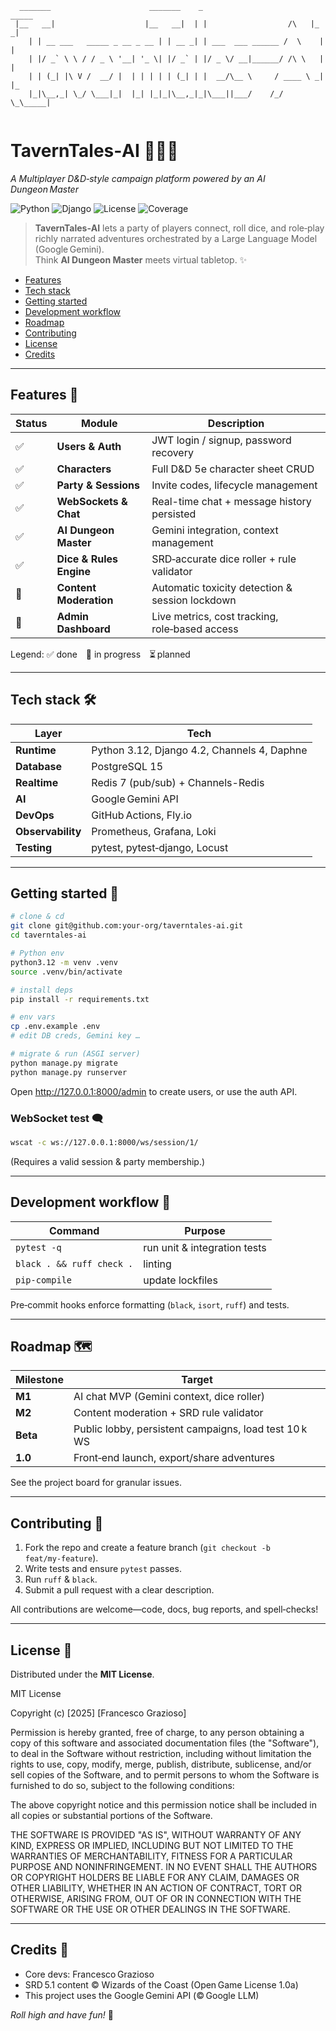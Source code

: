 ```
  _______                      _______    _                         _____ 
 |__   __|                    |__   __|  | |                  /\   |_   _|
    | | __ ___   _____ _ __ _ __ | | __ _| | ___  ___ ______ /  \    | |  
    | |/ _` \ \ / / _ \ '__| '_ \| |/ _` | |/ _ \/ __|______/ /\ \   | |  
    | | (_| |\ V /  __/ |  | | | | | (_| | |  __/\__ \     / ____ \ _| |_ 
    |_|\__,_| \_/ \___|_|  |_| |_|_|\__,_|_|\___||___/    /_/    \_\_____|
                                                            
```

# TavernTales‑AI 🎲🧙‍♂️
*A Multiplayer D&D‑style campaign platform powered by an AI Dungeon Master*

![Python](https://img.shields.io/badge/python-3.12+-blue?logo=python)
![Django](https://img.shields.io/badge/Django-4.2-green?logo=django)
![License](https://img.shields.io/badge/license-MIT-blue)
![Coverage](https://img.shields.io/badge/coverage-90%25-brightgreen)

> **TavernTales‑AI** lets a party of players connect, roll dice, and role‑play
> richly narrated adventures orchestrated by a Large Language Model (Google Gemini).  
> Think **AI Dungeon Master** meets virtual tabletop. ✨

- [Features](#features)
- [Tech stack](#tech-stack)
- [Getting started](#getting-started)
- [Development workflow](#development-workflow)
- [Roadmap](#roadmap)
- [Contributing](#contributing)
- [License](#license)
- [Credits](#credits)

---

## Features 🚀

| Status | Module | Description |
| ------ | ------ | ----------- |
| ✅ | **Users & Auth** | JWT login / signup, password recovery |
| ✅ | **Characters** | Full D&D 5e character sheet CRUD |
| ✅ | **Party & Sessions** | Invite codes, lifecycle management |
| ✅ | **WebSockets & Chat** | Real-time chat + message history persisted |
| ✅ | **AI Dungeon Master** | Gemini integration, context management |
| ✅ | **Dice & Rules Engine** | SRD‑accurate dice roller + rule validator |
| 🚧 | **Content Moderation** | Automatic toxicity detection & session lockdown |
| 🚧 | **Admin Dashboard** | Live metrics, cost tracking, role‑based access |

Legend: ✅ done 🚧 in progress ⏳ planned

---

## Tech stack 🛠

| Layer | Tech |
| ----- | ---- |
| **Runtime** | Python 3.12, Django 4.2, Channels 4, Daphne |
| **Database** | PostgreSQL 15 |
| **Realtime** | Redis 7 (pub/sub) + Channels-Redis |
| **AI** | Google Gemini API |
| **DevOps** | GitHub Actions, Fly.io |
| **Observability** | Prometheus, Grafana, Loki |
| **Testing** | pytest, pytest‑django, Locust |

---

## Getting started 🐉

```bash
# clone & cd
git clone git@github.com:your‑org/taverntales‑ai.git
cd taverntales‑ai

# Python env
python3.12 -m venv .venv
source .venv/bin/activate

# install deps
pip install -r requirements.txt

# env vars
cp .env.example .env
# edit DB creds, Gemini key …

# migrate & run (ASGI server)
python manage.py migrate
python manage.py runserver
```

Open <http://127.0.0.1:8000/admin> to create users, or use the auth API.

### WebSocket test 🗨️

```bash
wscat -c ws://127.0.0.1:8000/ws/session/1/
```

(Requires a valid session & party membership.)

---

## Development workflow 🧰

| Command | Purpose |
| ------- | ------- |
| `pytest -q` | run unit & integration tests |
| `black . && ruff check .` | linting |
| `pip‑compile` | update lockfiles |

Pre‑commit hooks enforce formatting (`black`, `isort`, `ruff`) and tests.

---

## Roadmap 🗺

| Milestone | Target |
| --------- | ------ |
| **M1** | AI chat MVP (Gemini context, dice roller) |
| **M2** | Content moderation + SRD rule validator |
| **Beta** | Public lobby, persistent campaigns, load test 10 k WS |
| **1.0** | Front‑end launch, export/share adventures |

See the project board for granular issues.

---

## Contributing 🤝

1. Fork the repo and create a feature branch (`git checkout -b feat/my‑feature`).
2. Write tests and ensure `pytest` passes.
3. Run `ruff` & `black`.
4. Submit a pull request with a clear description.

All contributions are welcome—code, docs, bug reports, and spell‑checks!

---

## License 📝

Distributed under the **MIT License**.  

MIT License

Copyright (c) [2025] [Francesco Grazioso]

Permission is hereby granted, free of charge, to any person obtaining a copy
of this software and associated documentation files (the "Software"), to deal
in the Software without restriction, including without limitation the rights
to use, copy, modify, merge, publish, distribute, sublicense, and/or sell
copies of the Software, and to permit persons to whom the Software is
furnished to do so, subject to the following conditions:

The above copyright notice and this permission notice shall be included in all
copies or substantial portions of the Software.

THE SOFTWARE IS PROVIDED "AS IS", WITHOUT WARRANTY OF ANY KIND, EXPRESS OR
IMPLIED, INCLUDING BUT NOT LIMITED TO THE WARRANTIES OF MERCHANTABILITY,
FITNESS FOR A PARTICULAR PURPOSE AND NONINFRINGEMENT. IN NO EVENT SHALL THE
AUTHORS OR COPYRIGHT HOLDERS BE LIABLE FOR ANY CLAIM, DAMAGES OR OTHER
LIABILITY, WHETHER IN AN ACTION OF CONTRACT, TORT OR OTHERWISE, ARISING FROM,
OUT OF OR IN CONNECTION WITH THE SOFTWARE OR THE USE OR OTHER DEALINGS IN THE
SOFTWARE.

---

## Credits 🙌

* Core devs: Francesco Grazioso
* SRD 5.1 content © Wizards of the Coast (Open Game License 1.0a)
* This project uses the Google Gemini API (© Google LLM)

*Roll high and have fun!* 🎲
